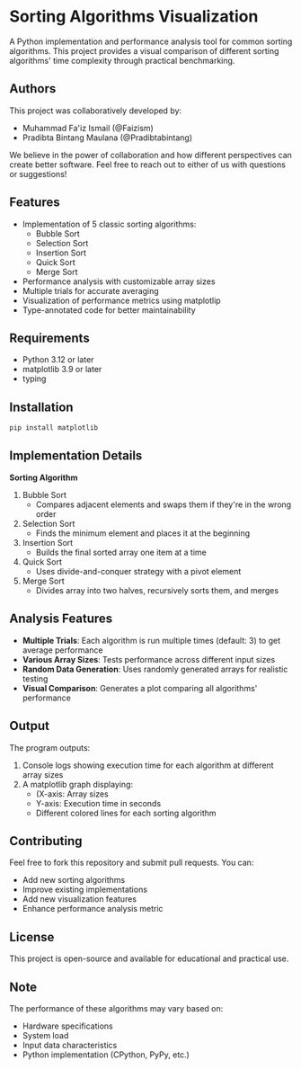 # Sorting Algorithms Visualization

A Python implementation and performance analysis tool for common sorting algorithms. This project provides a visual comparison of different sorting algorithms' time complexity through practical benchmarking.

## Authors
This project was collaboratively developed by:

* Muhammad Fa'iz Ismail (@Faizism)
* Pradibta Bintang Maulana (@Pradibtabintang)

We believe in the power of collaboration and how different perspectives can create better software. Feel free to reach out to either of us with questions or suggestions!

## Features

* Implementation of 5 classic sorting algorithms:
  * Bubble Sort
  * Selection Sort
  * Insertion Sort
  * Quick Sort
  * Merge Sort
* Performance analysis with customizable array sizes
* Multiple trials for accurate averaging
* Visualization of performance metrics using matplotlip
* Type-annotated code for better maintainability

## Requirements
* Python 3.12 or later
* matplotlib 3.9 or later
* typing

## Installation
``` bash
pip install matplotlib
```

## Implementation Details
**Sorting Algorithm**
1. Bubble Sort
   * Compares adjacent elements and swaps them if they're in the wrong order
2. Selection Sort
   * Finds the minimum element and places it at the beginning
3. Insertion Sort
   * Builds the final sorted array one item at a time
4. Quick Sort
   * Uses divide-and-conquer strategy with a pivot element
5. Merge Sort
   * Divides array into two halves, recursively sorts them, and merges
  
## Analysis Features
* **Multiple Trials**: Each algorithm is run multiple times (default: 3) to get average performance
* **Various Array Sizes**: Tests performance across different input sizes
* **Random Data Generation**: Uses randomly generated arrays for realistic testing
* **Visual Comparison**: Generates a plot comparing all algorithms' performance

## Output
The program outputs:
1. Console logs showing execution time for each algorithm at different array sizes
2. A matplotlib graph displaying:
   * (X-axis: Array sizes
   * Y-axis: Execution time in seconds
   * Different colored lines for each sorting algorithm
  
## Contributing
Feel free to fork this repository and submit pull requests. You can:
* Add new sorting algorithms
* Improve existing implementations
* Add new visualization features
* Enhance performance analysis metric

## License
This project is open-source and available for educational and practical use.

## Note
The performance of these algorithms may vary based on:
* Hardware specifications
* System load
* Input data characteristics
* Python implementation (CPython, PyPy, etc.)
